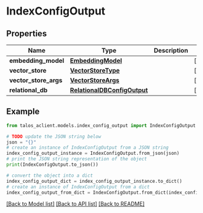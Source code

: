 # IndexConfigOutput


## Properties

Name | Type | Description | Notes
------------ | ------------- | ------------- | -------------
**embedding_model** | [**EmbeddingModel**](EmbeddingModel.md) |  | [optional] 
**vector_store** | [**VectorStoreType**](VectorStoreType.md) |  | [optional] 
**vector_store_args** | [**VectorStoreArgs**](VectorStoreArgs.md) |  | [optional] 
**relational_db** | [**RelationalDBConfigOutput**](RelationalDBConfigOutput.md) |  | [optional] 

## Example

```python
from talos_aclient.models.index_config_output import IndexConfigOutput

# TODO update the JSON string below
json = "{}"
# create an instance of IndexConfigOutput from a JSON string
index_config_output_instance = IndexConfigOutput.from_json(json)
# print the JSON string representation of the object
print(IndexConfigOutput.to_json())

# convert the object into a dict
index_config_output_dict = index_config_output_instance.to_dict()
# create an instance of IndexConfigOutput from a dict
index_config_output_from_dict = IndexConfigOutput.from_dict(index_config_output_dict)
```
[[Back to Model list]](../README.md#documentation-for-models) [[Back to API list]](../README.md#documentation-for-api-endpoints) [[Back to README]](../README.md)


